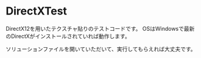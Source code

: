 # DirectXTest

DirectX12を用いたテクスチャ貼りのテストコードです。
OSはWindowsで最新のDirectXがインストールされていれば動作します。

ソリューションファイルを開いていただいて、実行してもらえれば大丈夫です。
